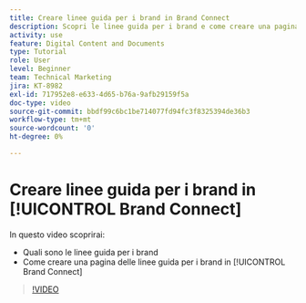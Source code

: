 ```yaml
---
title: Creare linee guida per i brand in Brand Connect
description: Scopri le linee guida per i brand e come creare una pagina di linee guida per i brand in Brand Connect per [!UICONTROL Workfront DAM].
activity: use
feature: Digital Content and Documents
type: Tutorial
role: User
level: Beginner
team: Technical Marketing
jira: KT-8982
exl-id: 717952e8-e633-4d65-b76a-9afb29159f5a
doc-type: video
source-git-commit: bbdf99c6bc1be714077fd94fc3f8325394de36b3
workflow-type: tm+mt
source-wordcount: '0'
ht-degree: 0%

---
```


# Creare linee guida per i brand in [!UICONTROL Brand Connect]

In questo video scoprirai:

* Quali sono le linee guida per i brand
* Come creare una pagina delle linee guida per i brand in [!UICONTROL Brand Connect]

>[!VIDEO](https://video.tv.adobe.com/v/335244/?quality=12&learn=on&enablevpops=1)
